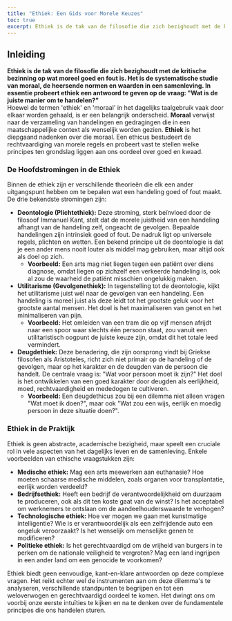 ```yaml
---
title: "Ethiek: Een Gids voor Morele Keuzes"
toc: true
excerpt: Ethiek is de tak van de filosofie die zich bezighoudt met de kritische bezinning op wat moreel goed en fout is. Het is de systematische studie van moraal, de heersende normen en waarden in een samenleving. 
---
```


## Inleiding
**Ethiek is de tak van de filosofie die zich bezighoudt met de kritische bezinning op wat moreel goed en fout is. Het is de systematische studie van moraal, de heersende normen en waarden in een samenleving. In essentie probeert ethiek een antwoord te geven op de vraag: "Wat is de juiste manier om te handelen?"**  
Hoewel de termen 'ethiek' en 'moraal' in het dagelijks taalgebruik vaak door elkaar worden gehaald, is er een belangrijk onderscheid. **Moraal** verwijst naar de verzameling van handelingen en gedragingen die in een maatschappelijke context als wenselijk worden gezien. **Ethiek** is het diepgaand nadenken over die moraal. Een ethicus bestudeert de rechtvaardiging van morele regels en probeert vast te stellen welke principes ten grondslag liggen aan ons oordeel over goed en kwaad.

### **De Hoofdstromingen in de Ethiek**

Binnen de ethiek zijn er verschillende theorieën die elk een ander uitgangspunt hebben om te bepalen wat een handeling goed of fout maakt. De drie bekendste stromingen zijn:

* **Deontologie (Plichtethiek):** Deze stroming, sterk beïnvloed door de filosoof Immanuel Kant, stelt dat de morele juistheid van een handeling afhangt van de handeling zelf, ongeacht de gevolgen. Bepaalde handelingen zijn intrinsiek goed of fout. De nadruk ligt op universele regels, plichten en wetten. Een bekend principe uit de deontologie is dat je een ander mens nooit louter als middel mag gebruiken, maar altijd ook als doel op zich.  
  * **Voorbeeld:** Een arts mag niet liegen tegen een patiënt over diens diagnose, omdat liegen op zichzelf een verkeerde handeling is, ook al zou de waarheid de patiënt misschien ongelukkig maken.  
* **Utilitarisme (Gevolgenethiek):** In tegenstelling tot de deontologie, kijkt het utilitarisme juist wél naar de gevolgen van een handeling. Een handeling is moreel juist als deze leidt tot het grootste geluk voor het grootste aantal mensen. Het doel is het maximaliseren van genot en het minimaliseren van pijn.  
  * **Voorbeeld:** Het omleiden van een tram die op vijf mensen afrijdt naar een spoor waar slechts één persoon staat, zou vanuit een utilitaristisch oogpunt de juiste keuze zijn, omdat dit het totale leed vermindert.  
* **Deugdethiek:** Deze benadering, die zijn oorsprong vindt bij Griekse filosofen als Aristoteles, richt zich niet primair op de handeling of de gevolgen, maar op het karakter en de deugden van de persoon die handelt. De centrale vraag is: "Wat voor persoon moet ik zijn?" Het doel is het ontwikkelen van een goed karakter door deugden als eerlijkheid, moed, rechtvaardigheid en mededogen te cultiveren.  
  * **Voorbeeld:** Een deugdethicus zou bij een dilemma niet alleen vragen "Wat moet ik doen?", maar ook "Wat zou een wijs, eerlijk en moedig persoon in deze situatie doen?".

### **Ethiek in de Praktijk**

Ethiek is geen abstracte, academische bezigheid, maar speelt een cruciale rol in vele aspecten van het dagelijks leven en de samenleving. Enkele voorbeelden van ethische vraagstukken zijn:

* **Medische ethiek:** Mag een arts meewerken aan euthanasie? Hoe moeten schaarse medische middelen, zoals organen voor transplantatie, eerlijk worden verdeeld?  
* **Bedrijfsethiek:** Heeft een bedrijf de verantwoordelijkheid om duurzaam te produceren, ook als dit ten koste gaat van de winst? Is het acceptabel om werknemers te ontslaan om de aandeelhouderswaarde te verhogen?  
* **Technologische ethiek:** Hoe ver mogen we gaan met kunstmatige intelligentie? Wie is er verantwoordelijk als een zelfrijdende auto een ongeluk veroorzaakt? Is het wenselijk om menselijke genen te modificeren?  
* **Politieke ethiek:** Is het gerechtvaardigd om de vrijheid van burgers in te perken om de nationale veiligheid te vergroten? Mag een land ingrijpen in een ander land om een genocide te voorkomen?

Ethiek biedt geen eenvoudige, kant-en-klare antwoorden op deze complexe vragen. Het reikt echter wel de instrumenten aan om deze dilemma's te analyseren, verschillende standpunten te begrijpen en tot een weloverwogen en gerechtvaardigd oordeel te komen. Het dwingt ons om voorbij onze eerste intuïties te kijken en na te denken over de fundamentele principes die ons handelen sturen.